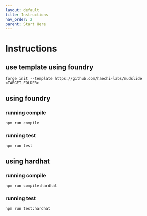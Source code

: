 ```yaml
---
layout: default
title: Instructions
nav_order: 2
parent: Start Here
---
```


# Instructions

## use template using foundry

```shell
forge init --template https://github.com/haechi-labs/mudslide <TARGET_FOLDER>
```

## using foundry

### running compile

```shell
npm run compile
```

### running test

```shell
npm run test
```

## using hardhat

### running compile

```shell
npm run compile:hardhat
```

### running test

```shell
npm run test:hardhat
```
